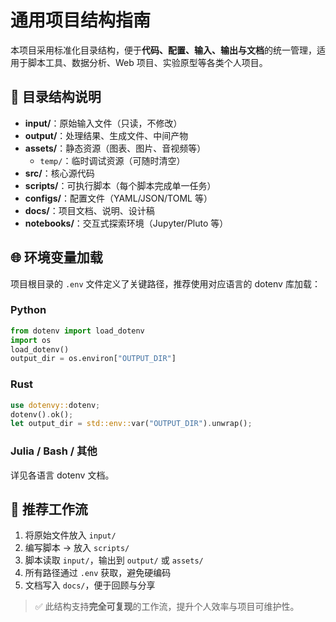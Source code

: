 # 通用项目结构指南

本项目采用标准化目录结构，便于**代码、配置、输入、输出与文档**的统一管理，适用于脚本工具、数据分析、Web 项目、实验原型等各类个人项目。

## 📂 目录结构说明

- **input/**：原始输入文件（只读，不修改）
- **output/**：处理结果、生成文件、中间产物
- **assets/**：静态资源（图表、图片、音视频等）
  - `temp/`：临时调试资源（可随时清空）
- **src/**：核心源代码
- **scripts/**：可执行脚本（每个脚本完成单一任务）
- **configs/**：配置文件（YAML/JSON/TOML 等）
- **docs/**：项目文档、说明、设计稿
- **notebooks/**：交互式探索环境（Jupyter/Pluto 等）

## 🌐 环境变量加载

项目根目录的 `.env` 文件定义了关键路径，推荐使用对应语言的 dotenv 库加载：

### Python

```python
from dotenv import load_dotenv
import os
load_dotenv()
output_dir = os.environ["OUTPUT_DIR"]
```

### Rust

```rust
use dotenvy::dotenv;
dotenv().ok();
let output_dir = std::env::var("OUTPUT_DIR").unwrap();
```

### Julia / Bash / 其他

详见各语言 dotenv 文档。

## 🔄 推荐工作流

1. 将原始文件放入 `input/`
2. 编写脚本 → 放入 `scripts/`
3. 脚本读取 `input/`，输出到 `output/` 或 `assets/`
4. 所有路径通过 `.env` 获取，避免硬编码
5. 文档写入 `docs/`，便于回顾与分享

> ✅ 此结构支持**完全可复现**的工作流，提升个人效率与项目可维护性。
